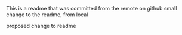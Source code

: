 This is a readme that was committed from the remote on github
small change to the readme, from local

proposed change to readme
